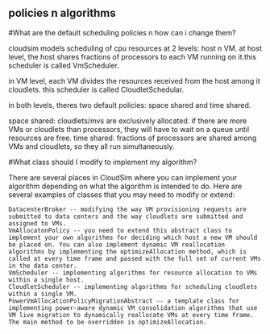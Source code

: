 ## policies n algorithms

#What are the default scheduling policies n how can i change them?

cloudsim models scheduling of cpu resources at 2 levels: host n VM.
at host level, the host shares fractions of processors to each VM running on it.this scheduler is called VmScheduler.

in VM level, each VM divides the resources received from the host among it cloudlets. this scheduler is called CloudletSchedular. 


in both levels, theres two default policies: space shared and time shared.

space shared: cloudlets/mvs are exclusively allocated. if there are more VMs or cloudlets than processors, they will have to wait on a queue until resources are free.
time shared: fractions of processors are shared among VMs and cloudlets, so they all run simultaneously.

#What class should I modify to implement my algorithm?

There are several places in CloudSim where you can implement your algorithm depending on what the algorithm is intended to do. Here are several examples of classes that you may need to modify or extend:

    DatacenterBroker -- modifying the way VM provisioning requests are submitted to data centers and the way cloudlets are submitted and assigned to VMs.
    VmAllocatonPolicy -- you need to extend this abstract class to implement your own algorithms for deciding which host a new VM should be placed on. You can also implement dynamic VM reallocation algorithms by implementing the optimizeAllocation method, which is called at every time frame and passed with the full set of current VMs in the data center.
    VmScheduler -- implementing algorithms for resource allocation to VMs within a single host.
    CloudletScheduler -- implementing algorithms for scheduling cloudlets within a single VM.
    PowerVmAllocationPolicyMigrationAbstract -- a template class for implementing power-aware dynamic VM consolidation algorithms that use VM live migration to dynamically reallocate VMs at every time frame. The main method to be overridden is optimizeAllocation.

